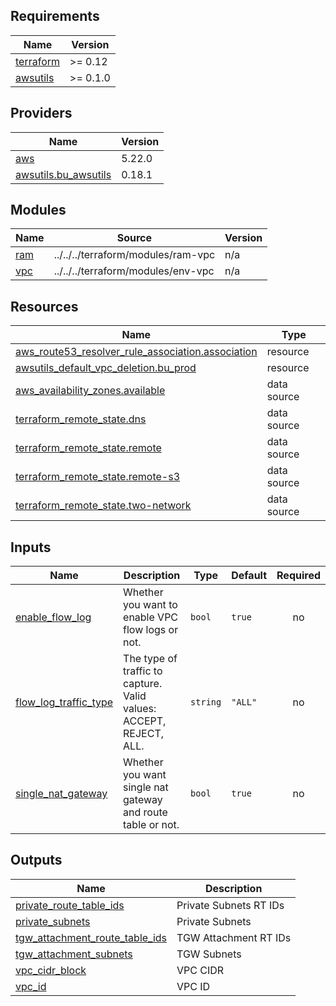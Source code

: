 <!-- BEGIN_TF_DOCS -->
## Requirements

| Name | Version |
|------|---------|
| <a name="requirement_terraform"></a> [terraform](#requirement\_terraform) | >= 0.12 |
| <a name="requirement_awsutils"></a> [awsutils](#requirement\_awsutils) | >= 0.1.0 |

## Providers

| Name | Version |
|------|---------|
| <a name="provider_aws"></a> [aws](#provider\_aws) | 5.22.0 |
| <a name="provider_awsutils.bu_awsutils"></a> [awsutils.bu\_awsutils](#provider\_awsutils.bu\_awsutils) | 0.18.1 |

## Modules

| Name | Source | Version |
|------|--------|---------|
| <a name="module_ram"></a> [ram](#module\_ram) | ../../../terraform/modules/ram-vpc | n/a |
| <a name="module_vpc"></a> [vpc](#module\_vpc) | ../../../terraform/modules/env-vpc | n/a |

## Resources

| Name | Type |
|------|------|
| [aws_route53_resolver_rule_association.association](https://registry.terraform.io/providers/hashicorp/aws/latest/docs/resources/route53_resolver_rule_association) | resource |
| [awsutils_default_vpc_deletion.bu_prod](https://registry.terraform.io/providers/cloudposse/awsutils/latest/docs/resources/default_vpc_deletion) | resource |
| [aws_availability_zones.available](https://registry.terraform.io/providers/hashicorp/aws/latest/docs/data-sources/availability_zones) | data source |
| [terraform_remote_state.dns](https://registry.terraform.io/providers/hashicorp/terraform/latest/docs/data-sources/remote_state) | data source |
| [terraform_remote_state.remote](https://registry.terraform.io/providers/hashicorp/terraform/latest/docs/data-sources/remote_state) | data source |
| [terraform_remote_state.remote-s3](https://registry.terraform.io/providers/hashicorp/terraform/latest/docs/data-sources/remote_state) | data source |
| [terraform_remote_state.two-network](https://registry.terraform.io/providers/hashicorp/terraform/latest/docs/data-sources/remote_state) | data source |

## Inputs

| Name | Description | Type | Default | Required |
|------|-------------|------|---------|:--------:|
| <a name="input_enable_flow_log"></a> [enable\_flow\_log](#input\_enable\_flow\_log) | Whether you want to enable VPC flow logs or not. | `bool` | `true` | no |
| <a name="input_flow_log_traffic_type"></a> [flow\_log\_traffic\_type](#input\_flow\_log\_traffic\_type) | The type of traffic to capture. Valid values: ACCEPT, REJECT, ALL. | `string` | `"ALL"` | no |
| <a name="input_single_nat_gateway"></a> [single\_nat\_gateway](#input\_single\_nat\_gateway) | Whether you want single nat gateway and route table or not. | `bool` | `true` | no |

## Outputs

| Name | Description |
|------|-------------|
| <a name="output_private_route_table_ids"></a> [private\_route\_table\_ids](#output\_private\_route\_table\_ids) | Private Subnets RT IDs |
| <a name="output_private_subnets"></a> [private\_subnets](#output\_private\_subnets) | Private Subnets |
| <a name="output_tgw_attachment_route_table_ids"></a> [tgw\_attachment\_route\_table\_ids](#output\_tgw\_attachment\_route\_table\_ids) | TGW Attachment RT IDs |
| <a name="output_tgw_attachment_subnets"></a> [tgw\_attachment\_subnets](#output\_tgw\_attachment\_subnets) | TGW Subnets |
| <a name="output_vpc_cidr_block"></a> [vpc\_cidr\_block](#output\_vpc\_cidr\_block) | VPC CIDR |
| <a name="output_vpc_id"></a> [vpc\_id](#output\_vpc\_id) | VPC ID |